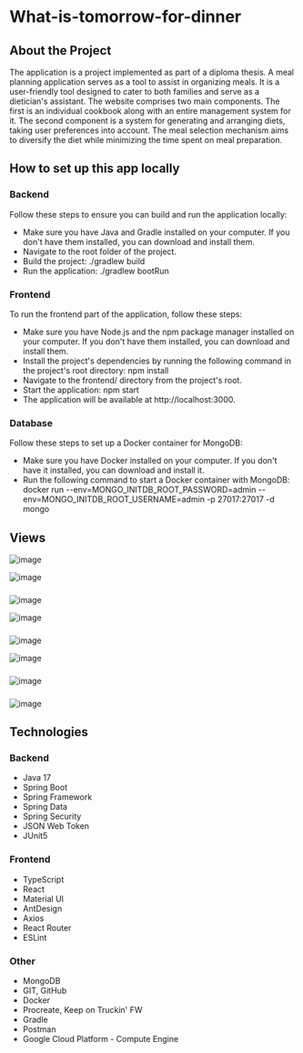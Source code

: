 # What-is-tomorrow-for-dinner

## About the Project
The application is a project implemented as part of a diploma thesis.
A meal planning application serves as a tool to assist in organizing meals. It is a user-friendly tool designed to cater to both families and serve as a dietician's assistant. The website comprises two main components. The first is an individual cookbook along with an entire management system for it. The second component is a system for generating and arranging diets, taking user preferences into account. The meal selection mechanism aims to diversify the diet while minimizing the time spent on meal preparation.

## How to set up this app locally
### Backend

Follow these steps to ensure you can build and run the application locally:
- Make sure you have Java and Gradle installed on your computer. If you don't have them installed, you can download and install them.
- Navigate to the root folder of the project.
- Build the project:
./gradlew build
- Run the application:
./gradlew bootRun


### Frontend

To run the frontend part of the application, follow these steps:
- Make sure you have Node.js and the npm package manager installed on your computer. If you don't have them installed, you can download and install them.
- Install the project's dependencies by running the following command in the project's root directory:
npm install
- Navigate to the frontend/ directory from the project's root.
- Start the application:
    npm start
- The application will be available at http://localhost:3000.


### Database

Follow these steps to set up a Docker container for MongoDB:
- Make sure you have Docker installed on your computer. If you don't have it installed, you can download and install it.
- Run the following command to start a Docker container with MongoDB:
   docker run --env=MONGO\_INITDB\_ROOT\_PASSWORD=admin --env=MONGO\_INITDB\_ROOT\_USERNAME=admin -p 27017:27017 -d mongo


## Views

![image](https://github.com/BM-ska/What-is-tomorrow-for-dinner/assets/58348985/97a46c78-7085-4ce1-9448-79ad77156a61)

![image](https://github.com/BM-ska/What-is-tomorrow-for-dinner/assets/58348985/fcd9c776-6275-45ae-baf6-321a5770debe)


###
![image](https://github.com/BM-ska/What-is-tomorrow-for-dinner/assets/58348985/46622252-c722-4edf-9c2e-d85daacc17d1)

![image](https://github.com/BM-ska/What-is-tomorrow-for-dinner/assets/58348985/5bf37f4e-f710-49cd-9571-e42fb18a875b)

###
![image](https://github.com/BM-ska/What-is-tomorrow-for-dinner/assets/58348985/4cbdc944-249d-4d1f-8637-a48b66a1108d)

![image](https://github.com/BM-ska/What-is-tomorrow-for-dinner/assets/58348985/28fbc6a4-c60f-4bb7-a3b2-f07f4de23861)
###
![image](https://github.com/BM-ska/What-is-tomorrow-for-dinner/assets/58348985/4f0a84b5-5fea-4bf6-a694-b56a2f48cb8a)

###
![image](https://github.com/BM-ska/What-is-tomorrow-for-dinner/assets/58348985/1406e712-23cb-4065-8d56-3473eda04dae)




## Technologies

### Backend

- Java 17
- Spring Boot
- Spring Framework
- Spring Data
- Spring Security
- JSON Web Token
- JUnit5


### Frontend
- TypeScript
- React
- Material UI
- AntDesign
- Axios
- React Router
- ESLint


### Other

- MongoDB
- GIT, GitHub
- Docker
- Procreate,  Keep on Truckin' FW 
- Gradle
- Postman
- Google Cloud Platform - Compute Engine


